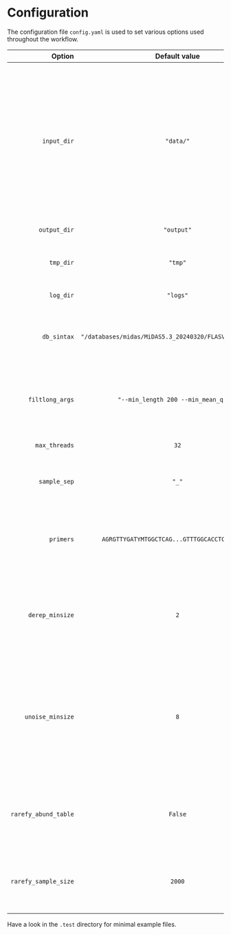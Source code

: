# Configuration
The configuration file `config.yaml` is used to set various options used throughout the workflow.

| Option | Default value | Description |
| ---: | :---: | :---: |
| `input_dir` | `"data/"` | The input folder is expected to contain a subfolder for each sampleID/barcode, in which all fastq files will be concatenated, and the subfolder names used as sample IDs downstream. For nanopore this is usually the "fastq_pass" folder with demultiplexed reads. |
| `output_dir` | `"output"` | Folder for the results. |
| `tmp_dir` | `"tmp"` | Folder for temporary files, which are deleted by default after a succesful run. |
| `log_dir` | `"logs"` | Folder for logs for each rule. |
| `db_sintax` | `"/databases/midas/MiDAS5.3_20240320/FLASVs_w_sintax.fa"` | Path to the taxonomic reference database used to classify the ASVs/zOTUs in SINTAX format. |
| `filtlong_args` | `"--min_length 200 --min_mean_q 90"` | Arguments for the filtlong command used for pre-filtering. To skip filtering altogether set to `"--min_length 1"`. |
| `max_threads` | `32` | Max number of threads to use for any individual rule. |
| `sample_sep` | `"_"` | Separator used for the `usearch -otutab` and `fastx_relabel` commands. |
| `primers` | `AGRGTTYGATYMTGGCTCAG...GTTTGGCACCTCGATGTCG"` | Primer pair used. Passed on as-is to the `cutadapt` command. This is required for trimming and orienting reads correctly. |
| `derep_minsize` | `2` | Minimum abundance of each read. This is only to speed up ASV/zOTU generation, it will not impact abundance estimation. |
| `unoise_minsize` | `8` | Increase this proportionally with platform error-rate to avoid false-positive de-novo ASVs/zOTUs. Never set to anything lower than `2` (or `derep_minsize`) to ensure that singletons are removed. |
| `rarefy_abund_table` | `False` | Whether to also produce a rarefied abundance table or not. Note that this rule requires `usearch` version 11, version 12 is insufficient. |
| `rarefy_sample_size` | `2000` | Rarefy abundance table to an equal sample size. Both a rarefied and an unrarefied abundance table will be generated. |

Have a look in the `.test` directory for minimal example files.

